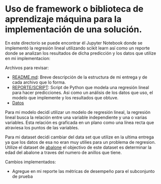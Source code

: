 # Uso de framework o biblioteca de aprendizaje máquina para la implementación de una solución. 


En este directorio se puede encontrar él Jupyter Notebook donde se implementó la regresión lineal utilizando scikit learn así como un reporte donde se analizan los resultados de dicha predicción y los datos que utilize en mi implementacion:

Archivos para revisar:
* <a href="https://github.com/Julian7312/A00832272_PortafolioImplementacion/blob/main/Entregas%20finales/Uso%20de%20framework%20o%20biblioteca%20de%20aprendizaje%20m%C3%A1quina%20para%20la%20implementaci%C3%B3n%20de%20una%20soluci%C3%B3n./README.md">README.md</a>: Breve descripción de la estructura de mi entrega y de cada archivo que lo forma.
* <a href="https://github.com/Julian7312/A00832272_PortafolioImplementacion/blob/main/Entregas%20finales/Uso%20de%20framework%20o%20biblioteca%20de%20aprendizaje%20m%C3%A1quina%20para%20la%20implementaci%C3%B3n%20de%20una%20soluci%C3%B3n./Uso_de_framework_o_biblioteca_de_aprendizaje_m%C3%A1quina_para_la_implementaci%C3%B3n_de_una_soluci%C3%B3n.ipynb">REPORTE/SCRIPT</a>: Script de Python que modela una regresión lineal para hacer predicciones. Asi como un análisis de los datos que uso, el modelo que implemente y los resultados que obtuve.
* <a href="https://github.com/Julian7312/A00832272_PortafolioImplementacion/blob/main/Entregas%20finales/Uso%20de%20framework%20o%20biblioteca%20de%20aprendizaje%20m%C3%A1quina%20para%20la%20implementaci%C3%B3n%20de%20una%20soluci%C3%B3n./abalone.zip">Datos</a>

Para mi modelo decidí utilizar un modelo de regresión lineal, la regresión lineal busca la relación entre una variable independiente y una o varias variables. Esta relación es graficada en un plano como una línea recta que atraviesa los puntos de las variables. 

Para mi dataset decidi cambiar del data set que utilize en la ultima entrega ya que los datos de esa no eran muy utilies para un problema de regresion. Utilize el dataset de <a href="https://archive.ics.uci.edu/dataset/1/abalone">abalone</a> el objectivo de este dataset es determinar la edad del abalone a traves del numero de anillos que tiene.

Cambios implementados:
* Agregue en mi reporte las métricas de desempeño para el subconjunto de prueba


